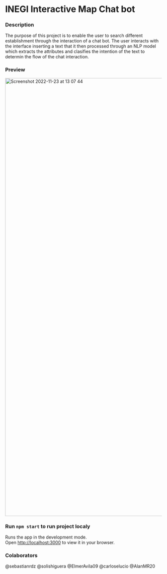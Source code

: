 # INEGI Interactive Map Chat bot

### Description

The purpose of this project is to enable the user to search different establishment through the interaction of a chat bot. The user interacts with the interface inserting a text that it then processed through an NLP model which extracts the attributes and clasifies the intention of the text to determin the flow of the chat interaction.

### Preview
<img width="1404" alt="Screenshot 2022-11-23 at 13 07 44" src="https://user-images.githubusercontent.com/74786081/203628101-903774b9-9695-42c2-810a-e0e3e7eade93.png">


### Run `npm start` to run project localy

Runs the app in the development mode.\
Open [http://localhost:3000](http://localhost:3000) to view it in your browser.

### Colaborators
@sebastianrdz
@solishiguera
@ElmerAvila09
@carloselucio
@AlanMR20


